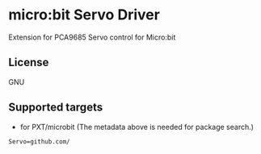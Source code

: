 # micro:bit Servo Driver 

Extension for PCA9685 Servo control for Micro:bit

## License

GNU

## Supported targets

* for PXT/microbit
(The metadata above is needed for package search.)

```package
Servo=github.com/
```
